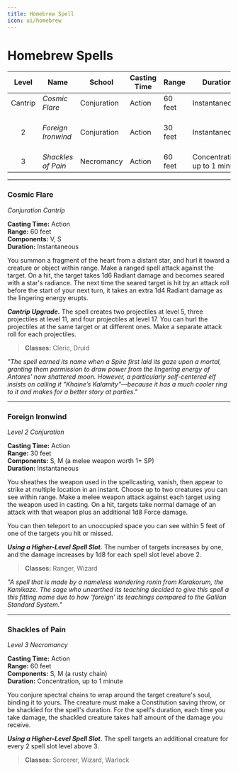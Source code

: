 ```yaml
---
title: Homebrew Spell
icon: ui/homebrew
---
```


# Homebrew Spells

| Level | Name | School | Casting Time | Range | Duration | Components | Source |
|:-:|---|---|---|---|---|---|---|
| Cantrip | *Cosmic Flare* | Conjuration | Action | 60 feet | Instantaneous | V, S | CM |
| 2 | *Foreign Ironwind* | Conjuration | Action | 30 feet | Instantaneous| S, M (a melee weapon worth 1+ SP) | CM |
| 3 | *Shackles of Pain* | Necromancy | Action | 60 feet | Concentration, up to 1 minute | S, M (a rusty chain) | CM |

---

### Cosmic Flare

*Conjuration Cantrip*

**Casting Time:** Action  
**Range:** 60 feet  
**Components:** V, S  
**Duration:** Instantaneous  

You summon a fragment of the heart from a distant star, and hurl it toward a creature or object within range. Make a ranged spell attack against the target. On a hit, the target takes 1d6 Radiant damage and becomes seared with a star's radiance. The next time the seared target is hit by an attack roll before the start of your next turn, it takes an extra 1d4 Radiant damage as the lingering energy erupts.

***Cantrip Upgrade.*** The spell creates two projectiles at level 5, three projectiles at level 11, and four projectiles at level 17. You can hurl the projectiles at the same target or at different ones. Make a separate attack roll for each projectiles.

> **Classes:** Cleric, Druid

*"The spell earned its name when a Spire first laid its gaze upon a mortal, granting them permission to draw power from the lingering energy of Antares' now shattered moon. However, a particularly self-centered elf insists on calling it "Khaine’s Kalamity"—because it has a much cooler ring to it and makes for a better story at parties."*

---

### Foreign Ironwind

*Level 2 Conjuration*

**Casting Time:** Action  
**Range:** 30 feet  
**Components:** S, M (a melee weapon worth 1+ SP)  
**Duration:** Instantaneous

You sheathes the weapon used in the spellcasting, vanish, then appear to strike at multiple location in an instant. Choose up to two creatures you can see within range. Make a melee weapon attack against each target using the weapon used in casting. On a hit, targets take normal damage of an attack with that weapon plus an additional 1d8 Force damage.

You can then teleport to an unoccupied space you can see within 5 feet of one of the targets you hit or missed.

***Using a Higher-Level Spell Slot.*** The number of targets increases by one, and the damage increases by 1d8 for each spell slot level above 2.

> **Classes:** Ranger, Wizard

*"A spell that is made by a nameless wondering ronin from Karakorum, the Kamikaze. The sage who unearthed its teaching decided to give this spell a this fitting name due to how 'foreign' its teachings compared to the Gallian Standard System."*

---

### Shackles of Pain

*Level 3 Necromancy*
  
**Casting Time:** Action  
**Range:** 60 feet  
**Components:** S, M (a rusty chain)  
**Duration:** Concentration, up to 1 minute

You conjure spectral chains to wrap around the target creature's soul, binding it to yours. The creature must make a Constitution saving throw, or be shackled for the spell's duration. For the spell's duration, each time you take damage, the shackled creature takes half amount of the damage you receive.

***Using a Higher-Level Spell Slot.*** The spell targets an additional creature for every 2 spell slot level above 3.

> **Classes:** Sorcerer, Wizard, Warlock